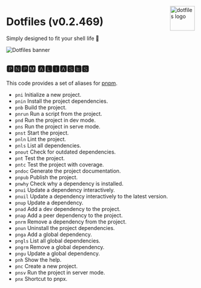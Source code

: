 <!-- markdownlint-disable MD033 MD041 MD043 -->

<img
  src="https://kura.pro/dotfiles/v2/images/logos/dotfiles.svg"
  alt="dotfiles logo"
  width="66"
  align="right"
/>

<!-- markdownlint-enable MD033 MD041 -->

# Dotfiles (v0.2.469)

Simply designed to fit your shell life 🐚

![Dotfiles banner][banner]

## 🅿🅽🅿🅼 🅰🅻🅸🅰🆂🅴🆂

This code provides a set of aliases for [pnpm](https://pnpm.js.org/).

- `pni` Initialize a new project.
- `pnin` Install the project dependencies.
- `pnb` Build the project.
- `pnrun` Run a script from the project.
- `pnd` Run the project in dev mode.
- `pns` Run the project in serve mode.
- `pnst` Start the project.
- `pnln` Lint the project.
- `pnls` List all dependencies.
- `pnout` Check for outdated dependencies.
- `pnt` Test the project.
- `pntc` Test the project with coverage.
- `pndoc` Generate the project documentation.
- `pnpub` Publish the project.
- `pnwhy` Check why a dependency is installed.
- `pnui` Update a dependency interactively.
- `pnuil` Update a dependency interactively to the latest version.
- `pnup` Update a dependency.
- `pnad` Add a dev dependency to the project.
- `pnap` Add a peer dependency to the project.
- `pnrm` Remove a dependency from the project.
- `pnun` Uninstall the project dependencies.
- `pnga` Add a global dependency.
- `pngls` List all global dependencies.
- `pngrm` Remove a global dependency.
- `pngu` Update a global dependency.
- `pnh` Show the help.
- `pnc` Create a new project.
- `pnsv` Run the project in server mode.
- `pnx` Shortcut to pnpx.

[banner]: https://kura.pro/dotfiles/v2/images/titles/title-dotfiles.svg
